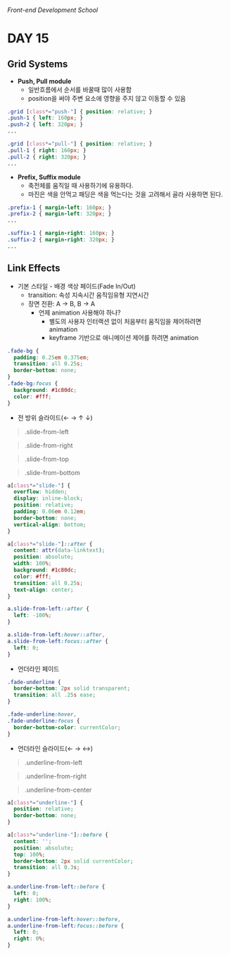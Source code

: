 ###### Front-end Development School

# DAY 15

## Grid Systems
* **Push, Pull module**
  * 일반흐름에서 순서를 바꿀때 많이 사용함
  * position을 써야 주변 요소에 영향을 주지 않고 이동할 수 있음

```css
.grid [class*="push-"] { position: relative; }
.push-1 { left: 160px; }
.push-2 { left: 320px; }
...

.grid [class*="pull-"] { position: relative; }
.pull-1 { right: 160px; }
.pull-2 { right: 320px; }
...
```

* **Prefix, Suffix module**
  * 축전체를 움직일 때 사용하기에 유용하다.
  * 마진은 색을 안먹고 패딩은 색을 먹는다는 것을 고려해서 골라 사용하면 된다.

```css
.prefix-1 { margin-left: 160px; }
.prefix-2 { margin-left: 320px; }
...

.suffix-1 { margin-right: 160px; }
.suffix-2 { margin-right: 320px; }
...
```

## Link Effects

* 기본 스타일 - 배경 색상 페이드(Fade In/Out)
  * transition: 속성 지속시간 움직임유형 지연시간
  * 장면 전환: A → B, B → A
    * 언제 animation 사용해야 하나?     
      * 별도의 사용자 인터랙션 없이 처음부터 움직임을 제어하려면 animation 
      * keyframe 기반으로 애니메이션 제어를 하려면 animation 

```css
.fade-bg {
  padding: 0.25em 0.375em;
  transition: all 0.25s;
  border-bottom: none;
}
.fade-bg:focus {
  background: #1c80dc;
  color: #fff;
}
```

* 전 방위 슬라이드(← → ↑ ↓)

> .slide-from-left

> .slide-from-right

> .slide-from-top

> .slide-from-bottom

```css
a[class*="slide-"] {
  overflow: hidden;
  display: inline-block;
  position: relative;
  padding: 0.06em 0.12em;
  border-bottom: none;
  vertical-align: bottom;
}

a[class*="slide-"]::after {
  content: attr(data-linktext);
  position: absolute;
  width: 100%;
  background: #1c80dc;
  color: #fff;
  transition: all 0.25s;
  text-align: center;
}

a.slide-from-left::after {
  left: -100%;
}

a.slide-from-left:hover::after,
a.slide-from-left:focus::after {
  left: 0;
}
```



* 언더라인 페이드
```css
.fade-underline {
  border-bottom: 2px solid transparent;
  transition: all .25s ease;
}

.fade-underline:hover,
.fade-underline:focus {
  border-bottom-color: currentColor;
}
```


* 언더라인 슬라이드(← → ↔)

> .underline-from-left

> .underline-from-right

> .underline-from-center

```css
a[class*="underline-"] {
  position: relative;
  border-bottom: none;
}

a[class*="underline-"]::before {
  content: '';
  position: absolute;
  top: 100%;
  border-bottom: 2px solid currentColor;
  transition: all 0.3s;
}

a.underline-from-left::before {
  left: 0;
  right: 100%;
}

a.underline-from-left:hover::before,
a.underline-from-left:focus::before {
  left: 0;
  right: 0%;
}
```